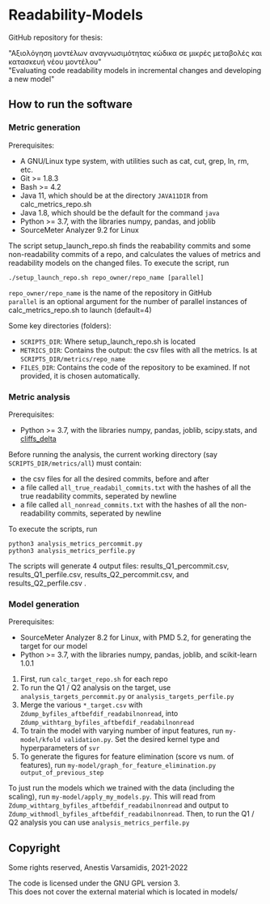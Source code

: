 # Readability-Models
GitHub repository for thesis:

"Αξιολόγηση μοντέλων αναγνωσιμότητας κώδικα σε μικρές μεταβολές και κατασκευή νέου μοντέλου"  
"Evaluating code readability models in incremental changes and developing a new model"


## How to run the software

### Metric generation
Prerequisites:
* A GNU/Linux type system, with utilities such as cat, cut, grep, ln, rm, etc.
* Git >= 1.8.3
* Bash >= 4.2
* Java 11, which should be at the directory `JAVA11DIR` from calc\_metrics\_repo.sh
* Java 1.8, which should be the default for the command `java`
* Python >= 3.7, with the libraries numpy, pandas, and joblib
* SourceMeter Analyzer 9.2 for Linux

The script setup\_launch\_repo.sh finds the reabability commits and some non-readability commits of a repo, and calculates the values of metrics and readability models on the changed files.
To execute the script, run
```
./setup_launch_repo.sh repo_owner/repo_name [parallel]
```
`repo_owner/repo_name` is the name of the repository in GitHub  
`parallel` is an optional argument for the number of parallel instances of calc\_metrics\_repo.sh to launch (default=4)

Some key directories (folders):
* `SCRIPTS_DIR`: Where setup\_launch\_repo.sh is located
* `METRICS_DIR`: Contains the output: the csv files with all the metrics. Is at `SCRIPTS_DIR/metrics/repo_name`
* `FILES_DIR`: Contains the code of the repository to be examined. If not provided, it is chosen automatically.

### Metric analysis
Prerequisites:
* Python >= 3.7, with the libraries numpy, pandas, joblib, scipy.stats, and [cliffs_delta](https://github.com/neilernst/cliffsDelta)

Before running the analysis, the current working directory (say `SCRIPTS_DIR/metrics/all`) must contain:
* the csv files for all the desired commits, before and after
* a file called `all_true_readabil_commits.txt` with the hashes of all the true readability commits, seperated by newline
* a file called `all_nonread_commits.txt` with the hashes of all the non-readability commits, seperated by newline

To execute the scripts, run
```
python3 analysis_metrics_percommit.py
python3 analysis_metrics_perfile.py
```

The scripts will generate 4 output files: results\_Q1\_percommit.csv, results\_Q1\_perfile.csv, results\_Q2\_percommit.csv, and results\_Q2\_perfile.csv .

### Model generation
Prerequisites:
* SourceMeter Analyzer 8.2 for Linux, with PMD 5.2, for generating the target for our model
* Python >= 3.7, with the libraries numpy, pandas, joblib, and scikit-learn 1.0.1

1. First, run `calc_target_repo.sh` for each repo
2. To run the Q1 / Q2 analysis on the target, use `analysis_targets_percommit.py` or `analysis_targets_perfile.py`
3. Merge the various `*_target.csv` with `Zdump_byfiles_aftbefdif_readabilnonread`, into `Zdump_withtarg_byfiles_aftbefdif_readabilnonread`
4. To train the model with varying number of input features, run `my-model/kfold validation.py`. Set the desired kernel type and hyperparameters of `svr`
5. To generate the figures for feature elimination (score vs num. of features), run `my-model/graph_for_feature_elimination.py output_of_previous_step`

To just run the models which we trained with the data (including the scaling), run `my-model/apply_my_models.py`.
This will read from `Zdump_withtarg_byfiles_aftbefdif_readabilnonread` and output to `Zdump_withmodl_byfiles_aftbefdif_readabilnonread`.
Then, to run the Q1 / Q2 analysis you can use `analysis_metrics_perfile.py`


## Copyright
Some rights reserved, Anestis Varsamidis, 2021-2022

The code is licensed under the GNU GPL version 3.  
This does not cover the external material which is located in models/
